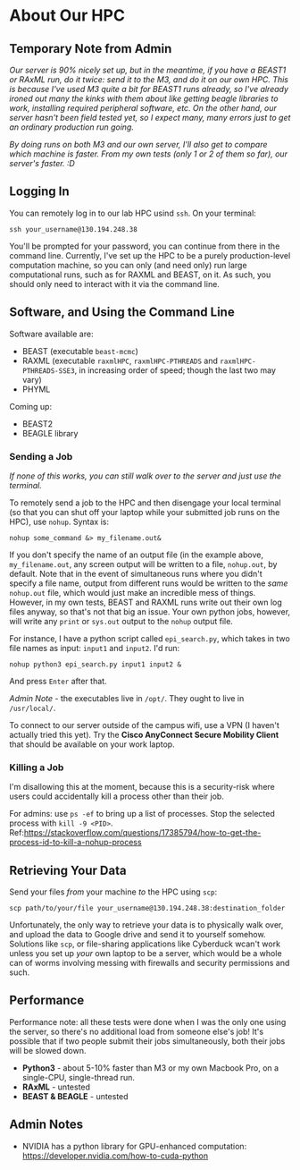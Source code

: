 # About Our HPC

## Temporary Note from Admin
*Our server is 90% nicely set up, but in the meantime, if you have a BEAST1 or RAxML run, do it twice: send it to the M3, and do it on our own HPC. This is because I've used M3 quite a bit for BEAST1 runs already, so I've already ironed out many the kinks with them about like getting beagle libraries to work, installing required peripheral software, etc. On the other hand, our server hasn't been field tested yet, so I expect many, many errors just to get an ordinary production run going.*

*By doing runs on both M3 and our own server, I'll also get to compare which machine is faster. From my own tests (only 1 or 2 of them so far), our server's faster. :D*

## Logging In
You can remotely log in to our lab HPC usind `ssh`. On your terminal:

```
ssh your_username@130.194.248.38
```

You'll be prompted for your password, you can continue from there in the command line. Currently, I've set up the HPC to be a purely production-level computation machine, so you can only (and need only) run large computational runs, such as for RAXML and BEAST, on it. As such, you should only need to interact with it via the command line. 

## Software, and Using the Command Line

Software available are:
- BEAST (executable `beast-mcmc`)
- RAXML (executable `raxmlHPC`, `raxmlHPC-PTHREADS` and `raxmlHPC-PTHREADS-SSE3`, in increasing order of speed; though the last two may vary)
- PHYML

Coming up:
- BEAST2
- BEAGLE library

### Sending a Job
*If none of this works, you can still walk over to the server and just use the terminal.* 

To remotely send a job to the HPC and then disengage your local terminal (so that you can shut off your laptop while your submitted job runs on the HPC), use `nohup`. Syntax is:

```
nohup some_command &> my_filename.out&
```

If you don't specify the name of an output file (in the example above, `my_filename.out`, any screen output will be written to a file, `nohup.out`, by default. Note that in the event of simultaneous runs where you didn't specify a file name, output from different runs would be written to the *same* `nohup.out` file, which would just make an incredible mess of things. However, in my own tests, BEAST and RAXML runs write out their own log files anyway, so that's not that big an issue. Your own python jobs, however, will write any `print` or `sys.out` output to the `nohup` output file. 

For instance, I have a python script called `epi_search.py`, which takes in two file names as input: `input1` and `input2`. I'd run:

```
nohup python3 epi_search.py input1 input2 &
```

And press `Enter` after that.

*Admin Note* - the executables live in `/opt/`. They ought to live in `/usr/local/`.

To connect to our server outside of the campus wifi, use a VPN (I haven't actually tried this yet). Try the **Cisco AnyConnect Secure Mobility Client** that should be available on your work laptop. 

### Killing a Job
I'm disallowing this at the moment, because this is a security-risk where users could accidentally kill a process other than their job. 

For admins: use `ps -ef` to bring up a list of processes. Stop the selected process with `kill -9 <PID>`.
Ref:https://stackoverflow.com/questions/17385794/how-to-get-the-process-id-to-kill-a-nohup-process

## Retrieving Your Data
Send your files *from* your machine *to* the HPC using `scp`:

```
scp path/to/your/file your_username@130.194.248.38:destination_folder
```

Unfortunately, the only way to retrieve your data is to physically walk over, and upload the data to Google drive and send it to yourself somehow. Solutions like `scp`, or file-sharing applications like Cyberduck wcan't work unless you set up *your* own laptop to be a server, which would be a whole can of worms involving messing with firewalls and security permissions and such. 

## Performance

Performance note: all these tests were done when I was the only one using the server, so there's no additional load from someone else's job! It's possible that if two people submit their jobs simultaneously, both their jobs will be slowed down. 

- **Python3** - about 5-10% faster than M3 or my own Macbook Pro, on a single-CPU, single-thread run. 
- **RAxML** - untested
- **BEAST & BEAGLE** - untested

## Admin Notes

 - NVIDIA has a python library for GPU-enhanced computation: https://developer.nvidia.com/how-to-cuda-python
